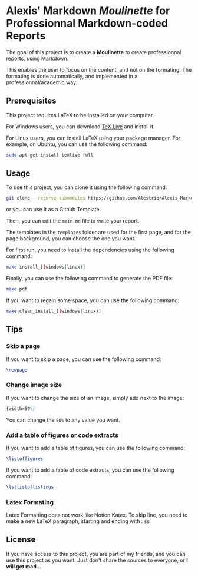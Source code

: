 # Alexis' Markdown *Moulinette* for Professionnal Markdown-coded Reports

The goal of this project is to create a **Moulinette** to create professionnal reports, using Markdown.

This enables the user to focus on the content, and not on the formating. The formating is done automatically, and implemented in a professionnal/academic way.

## Prerequisites

This project requires LaTeX to be installed on your computer. 

For Windows users, you can download [TeX Live](https://www.tug.org/texlive/acquire-netinstall.html) and install it.

For Linux users, you can install LaTeX using your package manager. For example, on Ubuntu, you can use the following command:

```bash
sudo apt-get install texlive-full
```

## Usage

To use this project, you can clone it using the following command:

```bash
git clone --recurse-submodules https://github.com/Alestrio/Alexis-Markdown-Moulinette
```

or you can use it as a Github Template.

Then, you can edit the `main.md` file to write your report.

The templates in the `templates` folder are used for the first page, and for the page background, you can choose the one you want.

For first run, you need to install the dependencies using the following command:

```bash
make install_[(windows|linux)]
```

Finally, you can use the following command to generate the PDF file:

```bash
make pdf
```

If you want to regain some space, you can use the following command:

```bash
make clean_install_[(windows|linux)]
```

## Tips

### Skip a page

If you want to skip a page, you can use the following command:

```latex
\newpage
```

### Change image size

If you want to change the size of an image, simply add next to the image:

```latex
{width=50%}
```

You can change the `50%` to any value you want.

### Add a table of figures or code extracts

If you want to add a table of figures, you can use the following command:

```latex
\listoffigures
```

If you want to add a table of code extracts, you can use the following command:

```latex
\lstlistoflistings
```

### Latex Formating

Latex Formatting does not work like Notion Katex. To skip line, you need to make a new LaTeX paragraph, starting and ending with : ``$$`` 


## License

If you have access to this project, you are part of my friends, and you can use this project as you want. Just don't share the sources to everyone, or **I will get mad**...



